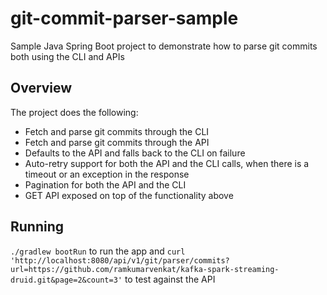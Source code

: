 # git-commit-parser-sample

Sample Java Spring Boot project to demonstrate how to parse git commits both using the CLI and APIs

## Overview

The project does the following:

-   Fetch and parse git commits through the CLI
-   Fetch and parse git commits through the API
-   Defaults to the API and falls back to the CLI on failure
-   Auto-retry support for both the API and the CLI calls, when there is a timeout or an exception in the response
-   Pagination for both the API and the CLI
-   GET API exposed on top of the functionality above

## Running

`./gradlew bootRun` to run the app and `curl 'http://localhost:8080/api/v1/git/parser/commits?url=https://github.com/ramkumarvenkat/kafka-spark-streaming-druid.git&page=2&count=3'` to test against the API
